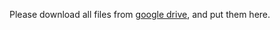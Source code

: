 Please download all files from [google drive](https://drive.google.com/open?id=1W26vVDWWMgKQGxYx7y0ljng8E-Vb2LPY), and put them here. 
